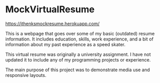 # MockVirtualResume

https://jthenksmockresume.herokuapp.com/

This is a webpage that goes over some of my basic (outdated) resume information. It includes education, skills, work experience, and a bit of information about my past experience as a speed skater. 

This virtual resume was originally a university assignment. I have not updated it to include any of my programming projects or experience. 

The main purpose of this project was to demonstrate media use and responsive layouts. 
